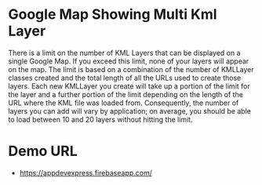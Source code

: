 # Google Map Showing Multi Kml Layer

There is a limit on the number of KML Layers that can be displayed on a single Google Map. If you exceed this limit, none of your layers will appear on the map. The limit is based on a combination of the number of KMLLayer classes created and the total length of all the URLs used to create those layers. Each new KMLLayer you create will take up a portion of the limit for the layer and a further portion of the limit depending on the length of the URL where the KML file was loaded from. Consequently, the number of layers you can add will vary by application; on average, you should be able to load between 10 and 20 layers without hitting the limit.
# Demo URL
  - https://appdevexpress.firebaseapp.com/

